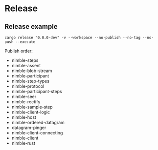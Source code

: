 # Release

## Release example
```console
cargo release "0.0.0-dev" -v --workspace --no-publish --no-tag --no-push --execute
```

Publish order:

* nimble-steps
* nimble-assent
* nimble-blob-stream
* nimble-participant
* nimble-step-types
* nimble-protocol
* nimble-participant-steps
* nimble-seer
* nimble-rectify
* nimble-sample-step
* nimble-client-logic
* nimble-host
* nimble-ordered-datagram
* datagram-pinger
* nimble-client-connecting
* nimble-client
* nimble-rust
